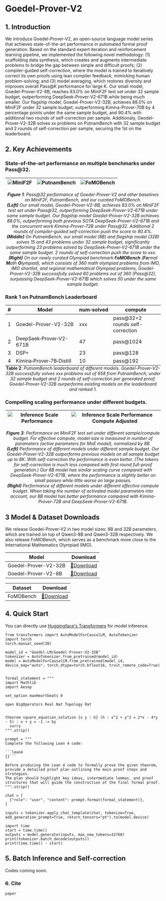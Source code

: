 # Goedel-Prover-V2


## 1. Introduction

We introduce Goedel-Prover-V2, an open-source language model series that achieves state-of-the-art performance in automated formal proof generation. Based on the standard expert iteration and reinforcement learning pipeline, we implemented the following novel methodology: (1) scaffolding data synthesis, which creates and augments intermediate problems to bridge the gap between simple and difficult proofs; (2) compiler-guided self-correction, where the model is trained to iteratively correct its own proofs using lean compiler feedback, mimicking human problem-solving; and (3) model averaging, which restores diversity and improves overall Pass@K performance for large K. Our small model, Goedel-Prover-V2-8B, reaches 83.0% on MiniF2F test set under 32 sample budget, outperforming DeepSeek-Prover-V2-671B while being much smaller. Our flagship model, Goedel-Prover-V2-32B, achieves 88.0% on MiniF2F under 32 sample budget, outperforming Kimina-Prover-70B by 4 percentage points under the same sample budget, and 90.4% with additional two rounds of self-correction per sample. Additionaly, Geodel-Prover-V2-32B solves xx problems on PutnamBench with 32 sample budget and 2 rounds of self-correction per sample, securing the 1st on the leaderboard.

## 2. Key Achievements

### State-of-the-art performance on multiple benchmarks under Pass@32.


| ![MiniF2F](assets/minif2f_bar_plot_rgb.png) | ![PutnamBench](assets/putnam_bar_plot_modified.png) | ![FoMOBench](assets/fomobench_bar_plot_modified.png) |
|:--:|:--:|:--:|


*<p align="center"> <b>Figure 1</b>: Pass@32 performance of Goedel-Prover-V2 and other baselines on MiniF2F, PutnamBench, and our curated FoMOBench.  
<b>(Left)</b> Our small model, Geodel-Prover-V2-8B, achieves 83.0% on MiniF2F test set under Pass@32, outperforming DeepSeek-Prover-V2-671B under same sample budget. Our flagship model Goedel-Prover-V2-32B achieves 88.0%, outperforming both previous SOTA DeepSeek-Prover-V2-671B and the concurrent work Kimina-Prover-72B under Pass@32. Additional 2 rounds of compiler-guided self-correction push the score to 90.4%.  
<b>(Middle)</b> On PutnamBench, our small model (8B) and flagship model (32B) solves 15 and 43 problems under 32 sample budget, significantly outperforming 23 problems solved by DeepSeek-Prover-V2-671B under the same sample budget. 2 rounds of self-correction push the score to xxx.  
<b>(Right)</b> On our newly curated Olympiad benchmark <b>FoMOBench</b> (<b>Fo</b>rmal <b>M</b>ath <b>O</b>lympiad), which consists of 360 math olympiad problems from IMO, IMO shortlist, and regional mathematical Olympiad problems, Goedel-Prover-V2-32B successfully solved 60 problems out of 360 (Pass@32), surpassing DeepSeek-Prover-V2-671B which solves 50 under the same sample budget.</p>*

### Rank 1 on PutnamBench Leaderboard

<div align="center">
  <table style="margin: 0 auto;">
    <thead>
      <tr>
        <th>#</th>
        <th>Model</th>
        <th>num‑solved</th>
        <th>compute</th>
      </tr>
    </thead>
    <tbody>
      <tr><td>1</td><td>Goedel-Prover-V2-32B</td><td>xxx</td><td>pass@32+2 rounds self-correction</td></tr>
      <tr><td>2</td><td>DeepSeek‑Prover‑V2-671B</td><td>47</td><td>pass@1024</td></tr>
      <tr><td>3</td><td>DSP+</td><td>23</td><td>pass@128</td></tr>
      <tr><td>4</td><td>Kimina‑Prover‑7B‑Distill</td><td>10</td><td>pass@192</td></tr>
    </tbody>
  </table>
    <!-- table caption -->
    <caption align="bottom"><strong>Table 2</strong>: <em>PutnamBench leaderboard of different models. Goedel-Prover-V2-32B successfully solves xxx problems out of 658 from PutnamBench, under 32 sample budget and 2 rounds of self-correction per generated proof. Goedel-Prover-V2-32B ourperforms existing models on the leaderboard and ranked 1.</em></caption>
</div>

### Compelling scaling performance under different budgets.


| ![Inference Scale Performance](assets/inference_scale_performance.png) | ![Inference Scale Performance Compute Adjusted](assets/inference_scale_performance_compute_adjusted.png) |
|:--:|:--:|


*<p align="center"> <b>Figure 3</b>: Performance on MiniF2F test set under different sample/compute budget. For effective compute, model size is measured in number of parameters (active parameters for MoE model), normalized by 8B.  
<b>(Left)</b> Performance of different models under different sample budget. Our Goedel-Prover-V2-32B outperforms previous models on all sample budget up to 8K. With self-correction the performance is even better. (The tokens for self-correction is much less compared with first round full-proof generation.) Our 8B model has similar scaling curve compared with DeepSeek-Prover-V2-671B, where the performance is slightly better on small passes while little worse on large passes.  
<b>(Right)</b> Performance of different models under different effective compute budget. When taking the number of activated model parameters into account, our 8B model has better performance compared with Kimina-Prover-72B and DeepSeek-Prover-V2-671B. </p>*


## 3 Model & Dataset Downloads

We release Goedel-Prover-V2 in two model sizes: 8B and 32B parameters, which are trained on top of Qwen3-8B and Qwen3-32B respectively. We also release FoMOBench, which serves as a benchmark more close to the International Mathematics Olympiad (IMO).

<div align="center">
  
| Model | Download |
| -------- | -------- |
|    Goedel-Prover-V2-32B    |   [🤗Download](https://huggingface.co/Goedel-LM/Goedel-Prover-V2-32B)    |
|    Goedel-Prover-V2-8B    |   [🤗Download](https://huggingface.co/Goedel-LM/Goedel-Prover-V2-8B)    |

</div>

<div align="center">

| Dataset | Download |
| -------- | -------- |
|    FoMOBench    |   [🤗Download](https://huggingface.co/datasets/Goedel-LM/FoMOBench)    |

</div>

## 4. Quick Start
You can directly use [Huggingface's Transformers](https://github.com/huggingface/transformers) for model inference.

```
from transformers import AutoModelForCausalLM, AutoTokenizer
import torch
torch.manual_seed(30)

model_id = "Goedel-LM/Goedel-Prover-V2-32B"
tokenizer = AutoTokenizer.from_pretrained(model_id)
model = AutoModelForCausalLM.from_pretrained(model_id, device_map="auto", torch_dtype=torch.bfloat16, trust_remote_code=True)


formal_statement = """
import Mathlib
import Aesop

set_option maxHeartbeats 0

open BigOperators Real Nat Topology Rat


theorem square_equation_solution {x y : ℝ} (h : x^2 + y^2 = 2*x - 4*y - 5) : x + y = -1 := by
  sorry
""".strip()

prompt = """
Complete the following Lean 4 code:

```lean4
{}```

Before producing the Lean 4 code to formally prove the given theorem, provide a detailed proof plan outlining the main proof steps and strategies.
The plan should highlight key ideas, intermediate lemmas, and proof structures that will guide the construction of the final formal proof.
""".strip()

chat = [
  {"role": "user", "content": prompt.format(formal_statement)},
]

inputs = tokenizer.apply_chat_template(chat, tokenize=True, add_generation_prompt=True, return_tensors="pt").to(model.device)

import time
start = time.time()
outputs = model.generate(inputs, max_new_tokens=32768)
print(tokenizer.batch_decode(outputs))
print(time.time() - start)
```

## 5. Batch Inference and Self-correction

Codes coming soon.


### 6. Cite
```
paper
```
